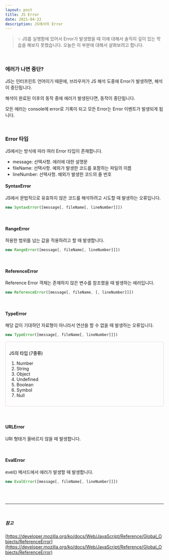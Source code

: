 ```yaml
---
layout: post
title: JS Error
date: 2021-04-22
description: JS에서의 Error
---
```


> 💡 JS를 실행함에 있어서 Error가 발생했을 때 이에 대해서 솔직히 깊이 있는 학습을 해보지 못했습니다. 오늘은 이 부분에 대해서 살펴보려고 합니다.

<br />

### 에러가 나면 중단?

JS는 인터프린트 언어이기 때문에, 브라우저가 JS 해석 도중에 Error가 발생하면, 해석이 중단됩니다.

해석이 완료된 이후의 동작 중에 에러가 발생된다면, 동작이 중단됩니다.

모든 에러는 console에 error로 기록이 되고 모든 Error는 Error 이벤트가 발생되게 됩니다.

<br />

### Error 타입
JS에서는 방식에 따라 여러 Error 타입이 존재합니다.

<ul>
  <li>message: 선택사항. 에러에 대한 설명문</li>
  <li>fileName: 선택사항. 예외가 발생한 코드를 포함하는 파일의 이름</li>
  <li>lineNumber: 선택사항. 예외가 발생한 코드의 줄 번호</li>
</ul>


#### SyntaxError
JS에서 문법적으로 유효하지 않은 코드를 해석하려고 시도할 때 발생하는 오류입니다.

```javascript
new SyntaxError([message[, fileName[, lineNumber]]])
```

<br />

#### RangeError
허용한 범위를 넘는 값을 적용하려고 할 때 발생합니다.

```javascript
new RangeError([message[, fileName[, lineNumber]]])
```

<br />

#### ReferenceError
Reference Error 객체는 존재하지 않은 변수를 참조했을 때 발생하는 에러입니다.

```javascript
new ReferenceError([message[, fileName, [, lineNumber]]])
```

<br />

#### TypeError
해당 값이 기대하던 자료형이 아니라서 연산을 할 수 없을 때 발생하는 오류입니다.

```javascript
new TypeError([message[, fileName[, lineNumber]]])
```


<div style="border: 1px solid #eed4d4; margin: 10px 0 20px; padding: 0.7rem; border-radius: 5px">
  <p style="color: #444; font-weight: 600;">JS의 타입 (7종류)</p>
  <ol>
    <li>Number</li>
    <li>String</li>
    <li>Object</li>
    <li>Undefined</li>
    <li>Boolean</li>
    <li>Symbol</li>
    <li>Null</li>
  </ol>
</div>

<br />

#### URLError
URI 형태가 올바르지 않을 때 발생합니다.

<br />

#### EvalError
evel() 메서드에서 에러가 발생할 때 발생합니다.

```javascript
new EvalError([message[, fileName[, lineNumber]]])
```


<br />


<br />
<hr />
<br />

##### 참고
[https://developer.mozilla.org/ko/docs/Web/JavaScript/Reference/Global_Objects/ReferenceError](https://developer.mozilla.org/ko/docs/Web/JavaScript/Reference/Global_Objects/ReferenceError)